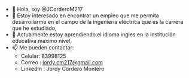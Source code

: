 - 👋 Hola, soy @JCorderoM217
- 👀 Estoy interesado en encontrar un empleo que me permita desarrollarme en el campo de la ingenieria eléctrica que es la carrera que he estudiado,
- 🌱 Actualmente estoy aprendiendo el idioma ingles en la institución educativa máximo nivel,
- 📫 Me pueden contactar:
    * Celular: 83998125
    * Correo : jordy.cm217@gmail.com
    * LinkedIn : Jordy Cordero Montero
     

<!---
JCorderoM217/JCorderoM217 is a ✨ special ✨ repository because its `README.md` (this file) appears on your GitHub profile.
You can click the Preview link to take a look at your changes.
--->
